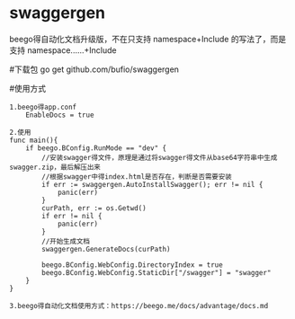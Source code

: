 # swaggergen
beego得自动化文档升级版，不在只支持 namespace+Include 的写法了，而是支持 namespace......+Include


#下载包
go get github.com/bufio/swaggergen

#使用方式
~~~
1.beego得app.conf
    EnableDocs = true
    
2.使用
func main(){
    if beego.BConfig.RunMode == "dev" {
        //安装swagger得文件，原理是通过将swagger得文件从base64字符串中生成swagger.zip，最后解压出来
        //根据swagger中得index.html是否存在，判断是否需要安装
        if err := swaggergen.AutoInstallSwagger(); err != nil {
            panic(err)
        }
        curPath, err := os.Getwd()
        if err != nil {
        	panic(err)
        }
        //开始生成文档
        swaggergen.GenerateDocs(curPath)
        
        beego.BConfig.WebConfig.DirectoryIndex = true
        beego.BConfig.WebConfig.StaticDir["/swagger"] = "swagger"
    }
}

3.beego得自动化文档使用方式：https://beego.me/docs/advantage/docs.md

 ~~~
